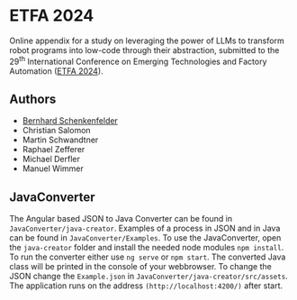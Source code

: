 # ETFA 2024
Online appendix for a study on leveraging the power of LLMs to transform robot programs into low-code through their abstraction, submitted to the 29<sup>th</sup> International Conference on Emerging Technologies and Factory Automation ([ETFA 2024](https://2024.ieee-etfa.org/)).

## Authors
- [Bernhard Schenkenfelder](https://github.com/bernland)
- Christian Salomon
- Martin Schwandtner
- Raphael Zefferer
- Michael Derfler
- Manuel Wimmer

## JavaConverter

The Angular based JSON to Java Converter can be found in `JavaConverter/java-creator`. Examples of a process in JSON and in Java can be found in `JavaConverter/Examples`. To use the JavaConverter, open the `java-creator` folder and install the needed node modules `npm install`. To run the converter either use `ng serve` or `npm start`. The converted Java class will be printed in the console of your webbrowser. To change the JSON change the `Example.json` in `JavaConverter/java-creator/src/assets`. The application runs on the address `(http://localhost:4200/)` after start.